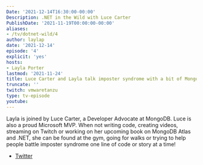 ```yaml
---
Date: '2021-12-14T16:30:00-00:00'
Description: .NET in the Wild with Luce Carter
PublishDate: '2021-11-19T00:00:00-00:00'
aliases:
- /tv/dotnet-wild/4
author: laylap
date: '2021-12-14'
episode: '4'
explicit: 'yes'
hosts:
- Layla Porter
lastmod: '2021-11-24'
title: Luce Carter and Layla talk imposter syndrome with a bit of MongoDB!
truncate: ''
twitch: vmwaretanzu
type: tv-episode
youtube: 
---
```


Layla is joined by Luce Carter, a Developer Advocate at MongoDB. Luce is also a proud Microsoft MVP. When not writing code, creating videos, streaming on Twitch or working on her upcoming book on MongoDB Atlas and .NET, she can be found at the gym, going for walks or trying to help people battle imposter syndrome one line of code or story at a time!

- [Twitter](https://twitter.com/lucecarter1)